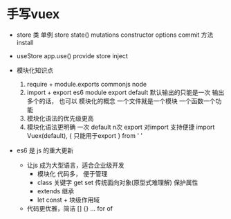 # 手写vuex

- store 类
    单例 store
    state()  mutations
    constructor  options
    commit 方法
    install
- useStore
    app.use()
    provide store
    inject

- 模块化知识点
    1. require + module.exports  commonjs
        node
    2. import + export    es6   module
        export default  默认输出的只能是一次
        输出多个的话， 也可以
                                                                                        模块化的概念     一个文件就是一个模块
                                                                                                        一个函数一个功能
    3. 模块化语法的优先级更高
    4. 模块化语法更明确
        一次 default   n次 export
        对import 支持便捷
        import Vuex(default), { 只能用于export } from ' '


- es6 是 js 的重大更新
    - 让js 成为大型语言，适合企业级开发
        - 模块化
            代码多，  便于管理
        - class 关键字    get  set
            传统面向对象(原型式难理解)
            保护属性
        - extends 继承
        - let const  + 块级作用域
    - 代码更优雅，简洁
        []  {}  ...
        for  of
